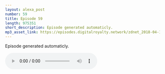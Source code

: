 ```yaml
---
layout: alexa_post
number: 59
title: Episode 59
length: 975351
short_description: Episode generated automaticly.
mp3_asset_link: https://episodes.digitalroyalty.network/zdnet_2018-04-11_01-00-04.mp3
---
```


Episode generated automaticly.

<audio controls>
    <source src="{{ page.mp3_asset_link }}" type="audio/mpeg">
</audio>
